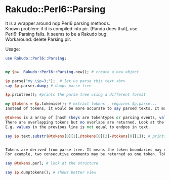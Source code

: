 Rakudo::Perl6::Parsing
==============


It is a wrapper around nqp Perl6 parsing methods.<br>
Known problem: if it is compiled into pir. (Panda does that), use Perl6::Parsing fails. It seems to be a Rakudo bug.<br>
Workaround: delete Parsing.pir.

Usage:

```perl
use Rakudo::Perl6::Parsing;


my $p=  Rakudo::Perl6::Parsing.new(); # create a new object

$p.parse("my \$p=3;");  # let us parse this text <br> 
say $p.parser.dump; # dumps parse tree 

$p.printree(); #prints the parse tree using a different format

my @tokens = $p.tokenise(); # extract tokens , requires $p.parse...
Instead of tokens, it would be more accurate to say parsed texts. It may be useful for all kind of Perl 6 analysis.

@tokens is a array of [hash (keys are tokentypes or parsing events, values are charpos where the token may ends), startpos in text, endpos in text ].
There are overlapping tokens but no overlaps are returned. Look at the values of the hash to determine overlaps. <br>
E.g. values in the previous line is not equal to endpos in text.

say $p.text.substr(@tokens[0][1],@tokens[0][2]-@tokens[0][1]); # prints first token


Tokens are derived from parse tree. It means the token boundaries may not be where you expect them to be. <br> 
For example, two consecutive comments may be returned as one token. Token boundaries are derived from what the parser considered to be important: code mainly.

say @tokens.perl; # look at the structure

say $p.dumptokens(); # shows better view
```
